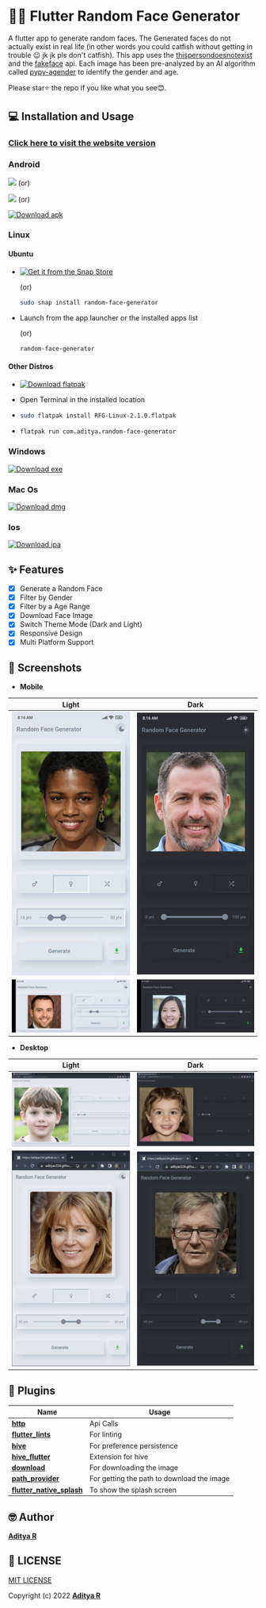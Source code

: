 # 👨👩 Flutter Random Face Generator

A flutter app to generate random faces. The Generated faces do not actually exist in real life (in other words you could catfish without getting in trouble 😉 jk jk pls don't catfish). This app uses the [thispersondoesnotexist](https://thispersondoesnotexist.com/) and the [fakeface](https://hankhank10.github.io/fakeface/) api.
Each image has been pre-analyzed by an AI algorithm called [pypy-agender](https://github.com/aristofun/py-agender) to identify the gender and age.

Please star⭐ the repo if you like what you see😊.

## 💻 Installation and Usage

### [Click here to visit the website version](https://adityar224.github.io/Random-Face-Generator/#/)

### Android

[<img src="https://play.google.com/intl/en_us/badges/static/images/badges/en_badge_web_generic.png" width="250">](https://play.google.com/store/apps/details?id=com.aditya.random_face_generator&pcampaignid=pcampaignidMKT-Other-global-all-co-prtnr-py-PartBadge-Mar2515-1)
 (or)

 [<img src="https://images-na.ssl-images-amazon.com/images/G/01/mobile-apps/devportal2/res/images/amazon-appstore-badge-english-black.png" width="250">](https://www.amazon.com/gp/product/B09ZBGJR9G)
 (or)

 [![Download apk](https://img.shields.io/badge/Download-apk-green)](https://github.com/adityar224/Random-Face-Generator/releases/download/2.2.0/RFG-Android-2.2.0.apk)

### Linux

#### Ubuntu
- [![Get it from the Snap Store](https://snapcraft.io/static/images/badges/en/snap-store-black.svg)](https://snapcraft.io/random-face-generator)

  (or)

    ```bash 
    sudo snap install random-face-generator
    ```

- Launch from the app launcher or the installed apps list

  (or)

  ```bash
  random-face-generator
  ```

#### Other Distros

- [![Download flatpak](https://img.shields.io/badge/Download-flatpak-orange)](https://github.com/adityar224/Random-Face-Generator/releases/download/2.1.0/RFG-Linux-2.1.0.flatpak)

- Open Terminal in the installed location

-	```bash
	sudo flatpak install RFG-Linux-2.1.0.flatpak
	```
-	```bash
	flatpak run com.aditya.random-face-generator
	```

### Windows
[![Download exe](https://img.shields.io/badge/Download-exe-blue)](https://github.com/adityar224/Random-Face-Generator/releases/download/2.2.0/RFG-Windows-2.2.0.exe)

### Mac Os
[![Download dmg](https://img.shields.io/badge/Download-dmg-lightgrey)](https://github.com/adityar224/Random-Face-Generator/releases/download/2.1.0/RFG-Macos-2.1.0.dmg)

### Ios
[![Download ipa](https://img.shields.io/badge/Download-ipa-yellow)](https://github.com/adityar224/Random-Face-Generator/releases/download/2.1.0/RFG-Ios-2.1.0.ipa)

## ✨ Features

- [x] Generate a Random Face
- [x] Filter by Gender
- [x] Filter by a Age Range
- [x] Download Face Image
- [x] Switch Theme Mode (Dark and Light)
- [x] Responsive Design
- [x] Multi Platform Support

## 📸 Screenshots

- **Mobile**

| Light | Dark |
| - | - |
| <img src="screenshots/mobile-portrait-light.jpg"> | <img src="screenshots/mobile-portrait-dark.jpg"> |
| <img src="screenshots/mobile-landscape-light.jpg"> | <img src="screenshots/mobile-landscape-dark.jpg"> |

- **Desktop**

| Light | Dark |
| - | - |
| <img src="screenshots/web-expanded-light.jpg"> | <img src="screenshots/web-expanded-dark.jpg"> |
| <img src="screenshots/web-mobileview-light.jpg"> | <img src="screenshots/web-mobileview-dark.jpg"> |

## 🔌 Plugins

| Name | Usage |
| - | - |
| [**http**](https://pub.dev/packages/http) | Api Calls |
| [**flutter_lints**](https://pub.dev/packages/flutter_lints) | For linting |
| [**hive**](https://pub.dev/packages/hive) | For preference persistence |
| [**hive_flutter**](https://pub.dev/packages/hive_flutter) | Extension for hive |
| [**download**](https://pub.dev/packages/download) | For downloading the image |
| [**path_provider**](https://pub.dev/packages/path_provider) | For getting the path to download the image |
| [**flutter_native_splash**](https://pub.dev/packages/flutter_native_splash) | To show the splash screen |

## 🤓 Author

**[Aditya R](https://github.com/adityar224)**

## 🔖 LICENSE
[MIT LICENSE](https://github.com/adityar224/Random-Face-Generator/blob/master/LICENSE)

Copyright (c) 2022
**[Aditya R](https://github.com/adityar224)**